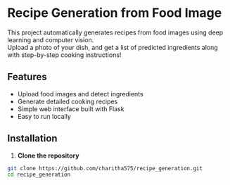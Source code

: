 ﻿# Recipe Generation from Food Image

This project automatically generates recipes from food images using deep learning and computer vision.  
Upload a photo of your dish, and get a list of predicted ingredients along with step-by-step cooking instructions!

## Features
- Upload food images and detect ingredients
- Generate detailed cooking recipes
- Simple web interface built with Flask
- Easy to run locally

## Installation

1. **Clone the repository**
```bash
git clone https://github.com/charitha575/recipe_generation.git
cd recipe_generation

